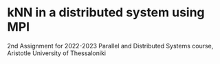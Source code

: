 # kNN in a distributed system using MPI

2nd Assignment for 2022-2023 Parallel and Distributed Systems course, Aristotle University of Thessaloniki 

